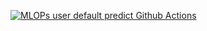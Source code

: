 [![MLOPs user default predict Github Actions](https://github.com/alonmar/intro-mlops/actions/workflows/main.yml/badge.svg)](https://github.com/alonmar/intro-mlops/actions/workflows/main.yml)